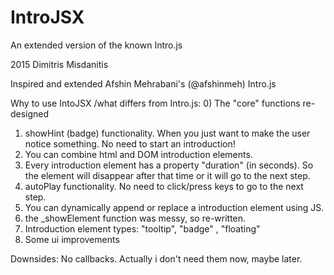 # IntroJSX
An extended version of the known Intro.js

 2015 Dimitris Misdanitis

 Inspired and extended Afshin Mehrabani's (@afshinmeh) Intro.js

 Why to use IntoJSX /what differs from Intro.js:
 0) The "core" functions re-designed
 1) showHint (badge) functionality. When you just want to make the user notice something. No need to start an introduction!
 2) You can combine html and DOM introduction elements.
 3) Every introduction element has a property "duration" (in seconds). So the element will disappear after that time or it will go to the next step.
 4) autoPlay functionality. No need to click/press keys to go to the next step.
 5) You can dynamically append or replace a introduction element using JS.
 6) the _showElement function was messy, so re-written.
 7) Introduction element types: "tooltip", "badge" , "floating"
 8) Some ui improvements

 Downsides: No callbacks. Actually i don't need them now, maybe later.
